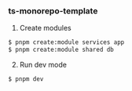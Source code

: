 ### ts-monorepo-template

1. Create modules

```sh
$ pnpm create:module services app
$ pnpm create:module shared db
```

2. Run dev mode

```sh
$ pnpm dev
```
